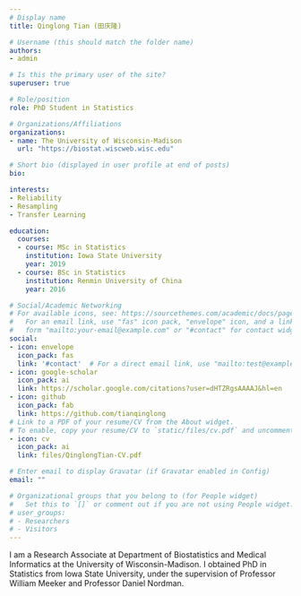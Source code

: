 ```yaml
---
# Display name
title: Qinglong Tian (田庆隆)

# Username (this should match the folder name)
authors:
- admin

# Is this the primary user of the site?
superuser: true

# Role/position
role: PhD Student in Statistics

# Organizations/Affiliations
organizations:
- name: The University of Wisconsin-Madison
  url: "https://biostat.wiscweb.wisc.edu"

# Short bio (displayed in user profile at end of posts)
bio: 

interests:
- Reliability
- Resampling
- Transfer Learning

education:
  courses:
  - course: MSc in Statistics
    institution: Iowa State University
    year: 2019
  - course: BSc in Statistics
    institution: Renmin University of China
    year: 2016

# Social/Academic Networking
# For available icons, see: https://sourcethemes.com/academic/docs/page-builder/#icons
#   For an email link, use "fas" icon pack, "envelope" icon, and a link in the
#   form "mailto:your-email@example.com" or "#contact" for contact widget.
social:
- icon: envelope
  icon_pack: fas
  link: '#contact'  # For a direct email link, use "mailto:test@example.org".
- icon: google-scholar
  icon_pack: ai
  link: https://scholar.google.com/citations?user=dHTZRgsAAAAJ&hl=en
- icon: github
  icon_pack: fab
  link: https://github.com/tianqinglong
# Link to a PDF of your resume/CV from the About widget.
# To enable, copy your resume/CV to `static/files/cv.pdf` and uncomment the lines below.
- icon: cv
  icon_pack: ai
  link: files/QinglongTian-CV.pdf

# Enter email to display Gravatar (if Gravatar enabled in Config)
email: ""

# Organizational groups that you belong to (for People widget)
#   Set this to `[]` or comment out if you are not using People widget.
# user_groups:
# - Researchers
# - Visitors
---
```

I am a Research Associate at Department of Biostatistics and Medical Informatics at the University of Wisconsin-Madison. I obtained PhD in Statistics from Iowa State University, under the supervision of Professor William Meeker and Professor Daniel Nordman.
